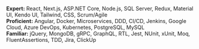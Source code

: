 **Expert:** React, Next.js, ASP.NET Core, Node.js, SQL Server, Redux, Material UI, Kendo UI, Tailwind, CSS, Scrum/Agile  
**Proficient:** Angular, Docker, Microservices, DDD, CI/CD, Jenkins, Google Cloud, Azure DevOps, Kubernetes, PostgreSQL, MySQL  
**Familiar:** jQuery, MongoDB, gRPC, GraphQL, RTL, Jest, NUnit, xUnit, Moq, FluentAssertions, TDD, Jira, ClickUp  

